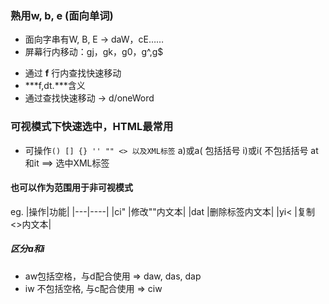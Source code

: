 ### 熟用w, b, e (面向单词)

* 面向字串有W, B, E -> daW，cE……
* 屏幕行内移动：gj，gk，g0，g^,g$
- 通过 **f** 行内查找快速移动
- ***f,dt.***含义
- 通过查找快速移动 -> d/oneWord<CR>

### 可视模式下快速选中，HTML最常用

- 可操作`() [] {} '' "" <> 以及XML标签`
a)或a( 包括括号
i)或i( 不包括括号
at和it ==> 选中XML标签

#### 也可以作为范围用于非可视模式
eg. 
|操作|功能|
|---|----|
|ci" |修改""内文本|
|dat |删除标签内文本|
|yi&lt; |复制&lt;>内文本|

##### 区分a和i
- aw包括空格，与d配合使用 ⇒ daw, das, dap
- iw 不包括空格, 与c配合使用 ⇒ ciw

